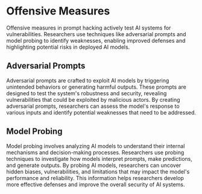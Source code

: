 # Offensive Measures

Offensive measures in prompt hacking actively test AI systems for vulnerabilities. Researchers use techniques like adversarial prompts and model probing to identify weaknesses, enabling improved defenses and highlighting potential risks in deployed AI models.

## Adversarial Prompts

Adversarial prompts are crafted to exploit AI models by triggering unintended behaviors or generating harmful outputs. These prompts are designed to test the system's robustness and security, revealing vulnerabilities that could be exploited by malicious actors. By creating adversarial prompts, researchers can assess the model's response to various inputs and identify potential weaknesses that need to be addressed.

## Model Probing

Model probing involves analyzing AI models to understand their internal mechanisms and decision-making processes. Researchers use probing techniques to investigate how models interpret prompts, make predictions, and generate outputs. By probing AI models, researchers can uncover hidden biases, vulnerabilities, and limitations that may impact the model's performance and reliability. This information helps researchers develop more effective defenses and improve the overall security of AI systems.

